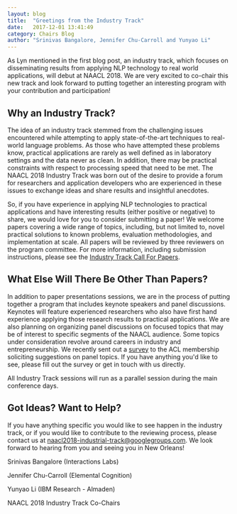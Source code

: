 ```yaml
---
layout: blog
title:  "Greetings from the Industry Track"
date:   2017-12-01 13:41:49
category: Chairs Blog
author: "Srinivas Bangalore, Jennifer Chu-Carroll and Yunyao Li"
---
```


As Lyn mentioned in the first blog post, an industry track, which focuses
on disseminating results from applying NLP technology to real world
applications, will debut at NAACL 2018. We are very excited to
co-chair this new track and look forward to putting together an
interesting program with your contribution and participation!

Why an Industry Track?
----------------------

The idea of an industry track stemmed from the challenging issues
encountered while attempting to apply state-of-the-art techniques to
real-world language problems. As those who have attempted these
problems know, practical applications are rarely as well defined as in
laboratory settings and the data never as clean. In addition, there
may be practical constraints with respect to processing speed that
need to be met. The NAACL 2018 Industry Track was born out of
the desire to provide a forum for researchers and application developers
who are experienced in these issues to exchange ideas and share 
results and insightful anecdotes.

So, if you have experience in applying NLP technologies to practical
applications and have interesting results (either positive or
negative) to share, we would love for you to consider submitting a
paper! We welcome papers covering a wide range of topics, including, but not limited to,
novel practical solutions to known problems, evaluation methodologies,
and implementation at scale. All papers will be reviewed by three
reviewers on the program committee. For more information, including
submission instructions, please see the [Industry Track Call For Papers](http://naacl2018.org/industry.html).


What Else Will There Be Other Than Papers?
------------------------------------------

In addition to paper presentations sessions, we are in the process of putting
together a program that includes keynote speakers and panel
discussions. Keynotes will feature experienced researchers
who also have first hand experience applying those research results to
practical applications. We are also planning on organizing panel discussions on focused topics that may be of interest to specific
segments of the NAACL audience. Some topics under consideration
revolve around careers in industry and entrepreneurship. We recently sent out a
[survey](https://goo.gl/forms/Q9AJ7PwLNzSAjKhg2) to the ACL membership soliciting suggestions on panel topics. If you have anything you'd like to see, please fill out the
survey or get in touch with us directly.

All Industry Track sessions will run as a parallel session during the main
conference days.


Got Ideas? Want to Help?
------------------------

If you have anything specific you would like to see happen in the industry
track, or if you would like to contribute to the reviewing process,
please contact us at naacl2018-industrial-track@googlegroups.com. We
look forward to hearing from you and seeing you in New Orleans!

<div></div>

<div></div>

Srinivas Bangalore (Interactions Labs)

Jennifer Chu-Carroll (Elemental Cognition)

Yunyao Li (IBM Research - Almaden)

NAACL 2018 Industry Track Co-Chairs
